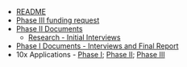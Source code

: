 
* [README](https://docs.google.com/document/d/1PBCD0lSgwMUNEZ7Qhnb4sUgvkv80cGdGdnJoHFUpPlY/edit)
* [Phase III funding request](https://docs.google.com/presentation/d/1vVXkOXjNG6Olk_12makiwDjvaOD_W27ltEh79kLwmqE/edit)
* [Phase II Documents](https://drive.google.com/drive/u/1/folders/1T1V8U9BJbn42dsEKYLmfQKL472LgcZmd)
  * [Research - Initial Interviews]()
* [Phase I Documents - Interviews and Final Report](https://drive.google.com/drive/u/1/folders/1Xd5k6uSQzAceIqxgT4gGbPTMSqdEjTTk)
* 10x Applications - [Phase I]();  [Phase II]();  [Phase III](https://drive.google.com/drive/u/0/folders/1LFfJEV-4WWE6aJYEVa4PqHt0W0WI7fUm?ths=true)
